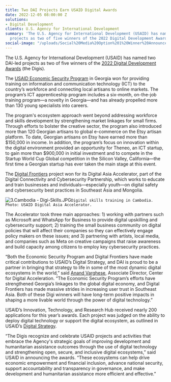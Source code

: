 ```yaml
---
title: Two DAI Projects Earn USAID Digital Awards
date: 2022-12-05 08:00:00 Z
solutions:
- Digital Development
clients: U.S. Agency for International Development
summary: 'The U.S. Agency for International Development (USAID) has named two DAI-led
  projects as two of five winners of the 2022 Digital Development Awards (the Digis). '
social-image: "/uploads/Social%20Media%20Option%201%20Winner%20Announcement.png"
---
```


The U.S. Agency for International Development (USAID) has named two DAI-led projects as two of five winners of the [2022 Digital Development Awards](https://www.usaid.gov/digital-development/digis) (the Digis). 

The [USAID Economic Security Program](https://www.dai.com/our-work/projects/georgia-usaid-economic-security-program-georgia-esp) in Georgia won for providing training on information and communication technology (ICT) to the country’s workforce and connecting local artisans to online markets. The program’s ICT apprenticeship program includes a six-month, on-the-job training program—a novelty in Georgia—and has already propelled more than 130 young specialists into careers. 

The program's ecosystem approach went beyond addressing workforce and skills development by strengthening market linkages for small firms. Through efforts to bolster the creative sector, the program also introduced more than 120 Georgian artisans to global e-commerce on the Etsy artisan platform. To date, Georgian artisans on Etsy have earned more than $150,000 in income. In addition, the program’s focus on innovation within the digital environment provided an opportunity for Theneo, an ICT startup, to gain more than $900,000 in initial investment and to compete in the Startup World Cup Global competition in the Silicon Valley, California—the first time a Georgian startup has ever taken the main stage at this event.

The [Digital Frontiers](https://www.dai.com/our-work/projects/worldwide-digital-frontiers-df) project won for its Digital Asia Accelerator, part of the Digital Connectivity and Cybersecurity Partnership, which works to educate and train businesses and individuals—especially youth—on digital safety and cybersecurity best practices in Southeast Asia and Mongolia.

![3.Cambodia - Digi-Skills.JPG](/uploads/3.Cambodia%20-%20Digi-Skills.JPG)`Digital skills training in Cambodia. Photo: USAID Digital Asia Accelerator.`

The Accelerator took three main approaches: 1) working with partners such as Microsoft and WhatsApp for Business to provide digital upskilling and cybersecurity support; 2) training the small business community on digital policies that will affect their companies so they can effectively engage policy makers on these issues; and 3) partnering with artists, local media, and companies such as Meta on creative campaigns that raise awareness and build capacity among citizens to employ key cybersecurity practices. 

“Both the Economic Security Program and Digital Frontiers have made critical contributions to USAID’s Digital Strategy, and DAI is proud to be a partner in bringing that strategy to life in some of the most dynamic digital ecosystems in the world,” said [Anand Varghese](https://www.dai.com/who-we-are/our-team/anand-varghese), Associate Director, Center for Digital Acceleration. “The Economic Security Program’s efforts have strengthened Georgia’s linkages to the global digital economy, and Digital Frontiers has made massive strides in increasing user trust in Southeast Asia. Both of these Digi winners will have long-term positive impacts in shaping a more livable world through the power of digital technology.”

USAID’s Innovation, Technology, and Research Hub received nearly 200 applications for this year’s awards. Each project was judged on the ability to deploy digital technology or support the digital ecosystem, as outlined in USAID’s [Digital Strategy](https://www.usaid.gov/usaid-digital-strategy).

“The Digis recognize and celebrate USAID projects and activities that embrace the Agency's strategic goals of improving development and humanitarian assistance outcomes through the use of digital technology and strengthening open, secure, and inclusive digital ecosystems,” said USAID in announcing the awards. “These ecosystems can help drive economic empowerment and financial inclusion, advance national security, support accountability and transparency in governance, and make development and humanitarian assistance more efficient and effective.”